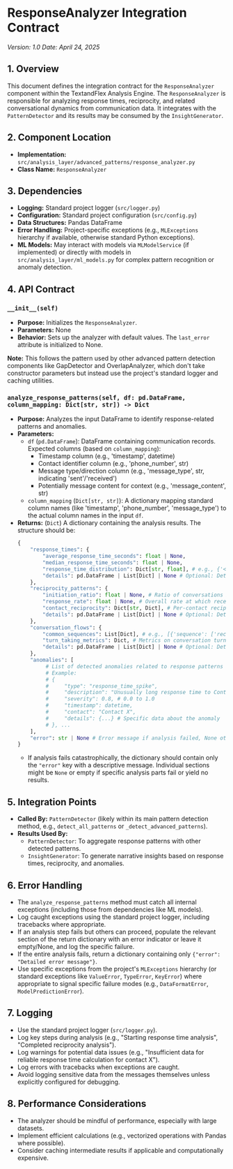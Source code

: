 # ResponseAnalyzer Integration Contract

_Version: 1.0_
_Date: April 24, 2025_

## 1. Overview

This document defines the integration contract for the `ResponseAnalyzer` component within the TextandFlex Analysis Engine. The `ResponseAnalyzer` is responsible for analyzing response times, reciprocity, and related conversational dynamics from communication data. It integrates with the `PatternDetector` and its results may be consumed by the `InsightGenerator`.

## 2. Component Location

- **Implementation:** `src/analysis_layer/advanced_patterns/response_analyzer.py`
- **Class Name:** `ResponseAnalyzer`

## 3. Dependencies

- **Logging:** Standard project logger (`src/logger.py`)
- **Configuration:** Standard project configuration (`src/config.py`)
- **Data Structures:** Pandas DataFrame
- **Error Handling:** Project-specific exceptions (e.g., `MLExceptions` hierarchy if available, otherwise standard Python exceptions).
- **ML Models:** May interact with models via `MLModelService` (if implemented) or directly with models in `src/analysis_layer/ml_models.py` for complex pattern recognition or anomaly detection.

## 4. API Contract

### `__init__(self)`

- **Purpose:** Initializes the `ResponseAnalyzer`.
- **Parameters:** None
- **Behavior:** Sets up the analyzer with default values. The `last_error` attribute is initialized to None.

**Note:** This follows the pattern used by other advanced pattern detection components like GapDetector and OverlapAnalyzer, which don't take constructor parameters but instead use the project's standard logger and caching utilities.

### `analyze_response_patterns(self, df: pd.DataFrame, column_mapping: Dict[str, str]) -> Dict`

- **Purpose:** Analyzes the input DataFrame to identify response-related patterns and anomalies.
- **Parameters:**
  - `df` (`pd.DataFrame`): DataFrame containing communication records. Expected columns (based on `column_mapping`):
    - Timestamp column (e.g., 'timestamp', datetime)
    - Contact identifier column (e.g., 'phone_number', str)
    - Message type/direction column (e.g., 'message_type', str, indicating 'sent'/'received')
    - Potentially message content for context (e.g., 'message_content', str)
  - `column_mapping` (`Dict[str, str]`): A dictionary mapping standard column names (like 'timestamp', 'phone_number', 'message_type') to the actual column names in the input `df`.
- **Returns:** (`Dict`) A dictionary containing the analysis results. The structure should be:
  ```python
  {
      "response_times": {
          "average_response_time_seconds": float | None,
          "median_response_time_seconds": float | None,
          "response_time_distribution": Dict[str, float], # e.g., {'<1min': 0.5, '1-5min': 0.3, ...}
          "details": pd.DataFrame | List[Dict] | None # Optional: Detailed response time calculations per message pair
      },
      "reciprocity_patterns": {
          "initiation_ratio": float | None, # Ratio of conversations initiated by user vs. contact
          "response_rate": float | None, # Overall rate at which received messages get a response
          "contact_reciprocity": Dict[str, Dict], # Per-contact reciprocity metrics
          "details": pd.DataFrame | List[Dict] | None # Optional: Detailed reciprocity calculations
      },
      "conversation_flows": {
          "common_sequences": List[Dict], # e.g., [{'sequence': ['received', 'sent'], 'count': 150}, ...]
          "turn_taking_metrics": Dict, # Metrics on conversation turn length, interruptions etc.
          "details": pd.DataFrame | List[Dict] | None # Optional: Detailed flow analysis
      },
      "anomalies": [
           # List of detected anomalies related to response patterns
           # Example:
           # {
           #     "type": "response_time_spike",
           #     "description": "Unusually long response time to Contact X on Y date",
           #     "severity": 0.8, # 0.0 to 1.0
           #     "timestamp": datetime,
           #     "contact": "Contact X",
           #     "details": {...} # Specific data about the anomaly
           # }, ...
      ],
      "error": str | None # Error message if analysis failed, None otherwise
  }
  ```
  - If analysis fails catastrophically, the dictionary should contain only the `"error"` key with a descriptive message. Individual sections might be `None` or empty if specific analysis parts fail or yield no results.

## 5. Integration Points

- **Called By:** `PatternDetector` (likely within its main pattern detection method, e.g., `detect_all_patterns` or `_detect_advanced_patterns`).
- **Results Used By:**
  - `PatternDetector`: To aggregate response patterns with other detected patterns.
  - `InsightGenerator`: To generate narrative insights based on response times, reciprocity, and anomalies.

## 6. Error Handling

- The `analyze_response_patterns` method must catch all internal exceptions (including those from dependencies like ML models).
- Log caught exceptions using the standard project logger, including tracebacks where appropriate.
- If an analysis step fails but others can proceed, populate the relevant section of the return dictionary with an error indicator or leave it empty/None, and log the specific failure.
- If the entire analysis fails, return a dictionary containing only `{"error": "Detailed error message"}`.
- Use specific exceptions from the project's `MLExceptions` hierarchy (or standard exceptions like `ValueError`, `TypeError`, `KeyError`) where appropriate to signal specific failure modes (e.g., `DataFormatError`, `ModelPredictionError`).

## 7. Logging

- Use the standard project logger (`src/logger.py`).
- Log key steps during analysis (e.g., "Starting response time analysis", "Completed reciprocity analysis").
- Log warnings for potential data issues (e.g., "Insufficient data for reliable response time calculation for contact X").
- Log errors with tracebacks when exceptions are caught.
- Avoid logging sensitive data from the messages themselves unless explicitly configured for debugging.

## 8. Performance Considerations

- The analyzer should be mindful of performance, especially with large datasets.
- Implement efficient calculations (e.g., vectorized operations with Pandas where possible).
- Consider caching intermediate results if applicable and computationally expensive.
